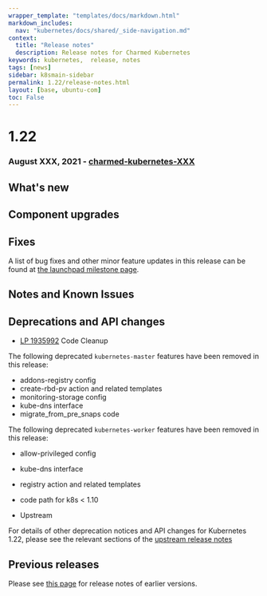 ```yaml
---
wrapper_template: "templates/docs/markdown.html"
markdown_includes:
  nav: "kubernetes/docs/shared/_side-navigation.md"
context:
  title: "Release notes"
  description: Release notes for Charmed Kubernetes
keywords: kubernetes,  release, notes
tags: [news]
sidebar: k8smain-sidebar
permalink: 1.22/release-notes.html
layout: [base, ubuntu-com]
toc: False
---
```


# 1.22

### August XXX, 2021 - [charmed-kubernetes-XXX](https://api.jujucharms.com/charmstore/v5/charmed-kubernetes-XXX/archive/bundle.yaml)

## What's new

## Component upgrades

## Fixes

A list of bug fixes and other minor feature updates in this release can be found at
[the launchpad milestone page](https://launchpad.net/charmed-kubernetes/+milestone/1.22).

## Notes and Known Issues

## Deprecations and API changes

- [LP 1935992](https://bugs.launchpad.net/charm-kubernetes-worker/+bug/1935992) Code Cleanup

The following deprecated `kubernetes-master` features have been removed in this release:

- addons-registry config
- create-rbd-pv action and related templates
- monitoring-storage config
- kube-dns interface
- migrate_from_pre_snaps code

The following deprecated `kubernetes-worker` features have been removed in this release:

- allow-privileged config
- kube-dns interface
- registry action and related templates
- code path for k8s < 1.10

- Upstream

For details of other deprecation notices and API changes for Kubernetes 1.22, please see the
relevant sections of the [upstream release notes](https://github.com/kubernetes/kubernetes/blob/master/CHANGELOG/CHANGELOG-1.22.md#deprecation)

## Previous releases

Please see [this page][rel] for release notes of earlier versions.

<!--LINKS-->
[upgrade-notes]: /kubernetes/docs/upgrade-notes
[rel]: /kubernetes/docs/release-notes
[images-per-release]: https://github.com/charmed-kubernetes/bundle/tree/master/container-images
[arc-docs]: https://github.com/Azure/azure-arc-validation/blob/main/README.md
